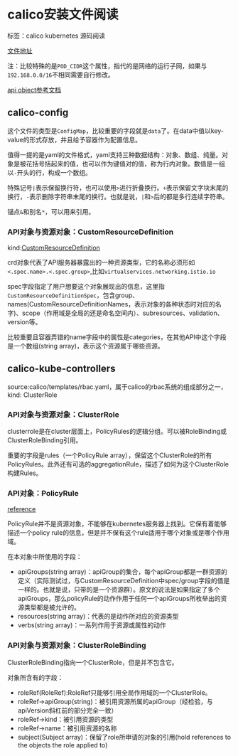 # calico安装文件阅读

标签：calico kubernetes 源码阅读

[文件地址](https://docs.projectcalico.org/v3.6/getting-started/kubernetes/installation/hosted/kubernetes-datastore/calico-networking/1.7/calico.yaml)

注：比较特殊的是`POD_CIDR`这个属性，指代的是网络的运行子网，如果与`192.168.0.0/16`不相同需要自行修改。

[api object参考文档](https://kubernetes.io/docs/reference/generated/kubernetes-api/v1.10/)

## calico-config

这个文件的类型是`ConfigMap`，比较重要的字段就是`data`了。在data中值以key-value的形式存放，并且给予容器作为配置信息。

值得一提的是yaml的文件格式，yaml支持三种数据结构：对象、数组、纯量。对象是被花括号括起来的值，也可以作为键值对的值，称为行内对象。数值是一组以`-`开头的行，构成一个数组。

特殊记号`|`表示保留换行符，也可以使用`>`进行折叠换行。`+`表示保留文字块末尾的换行，`-`表示删除字符串末尾的换行。也就是说，`|`和`>`后的都是多行连续字符串。

锚点`&`和别名`*`，可以用来引用。

### API对象与资源对象：CustomResourceDefinition

kind:[CustomResourceDefinition](https://kubernetes.io/docs/reference/generated/kubernetes-api/v1.10/#customresourcedefinition-v1beta1-apiextensions-k8s-io)

crd对象代表了API服务器暴露出的一种资源类型，它的名称必须形如`<.spec.name>.<.spec.group>`,比如`virtualservices.networking.istio.io`

spec字段指定了用户想要这个对象展现出的信息，这里指`CustomResourceDefinitionSpec`，包含group、names(CustomResourceDefinitionNames，表示对象的各种状态时对应的名字)、scope（作用域是全局的还是命名空间内）、subresources、validation、version等。

比较重要且容器弄错的name字段中的属性是categories，在其他API中这个字段是一个数组(string array)，表示这个资源属于哪些资源。

## calico-kube-controllers

source:calico/templates/rbac.yaml，属于calico的rbac系统的组成部分之一，kind: ClusterRole

### API对象与资源对象：ClusterRole

clusterrole是在cluster层面上，PolicyRules的逻辑分组。可以被RoleBinding或ClusterRoleBinding引用。

重要的字段是rules（一个PolicyRule array），保留这个ClusterRole的所有PolicyRules。此外还有可选的aggregationRule，描述了如何为这个ClusterRole构建Rules。

### API对象：PolicyRule

[reference](https://kubernetes.io/docs/reference/generated/kubernetes-api/v1.10/#policyrule-v1beta1-rbac-authorization-k8s-io)

PolicyRule并不是资源对象，不能够在kubernetes服务器上找到。它保有着能够描述一个policy rule的信息，但是并不保有这个rule适用于哪个对象或是哪个作用域。

在本对象中所使用的字段：

* apiGroups(string array)：apiGroup的集合，每个apiGroup都是一群资源的定义（实际测试过，与CustomResourceDefinition中spec/group字段的值是一样的。也就是说，只带的是一个资源群）。原文的说法是如果指定了多个apiGroups，那么policyRule的动作作用于任何一个apiGroups所枚举出的资源类型都是被允许的。
* resources(string array)：代表的是动作所对应的资源类型
* verbs(string array)：一系列作用于资源或属性的动作

### API对象与资源对象：ClusterRoleBinding

ClusterRoleBinding指向一个ClusterRole，但是并不包含它。

对象所含有的字段：

* roleRef(RoleRef):RoleRef只能够引用全局作用域的一个ClusterRole。
* roleRef->apiGroup(string)：被引用资源所属的apiGroup（经检验，与apiVersion斜杠前的部分完全一致）
* roleRef->kind：被引用资源的类型
* roleRef->name：被引用资源的名称
* subject(Subject array)：保留了role所申请的对象的引用(hold references to the objects the role applied to)

